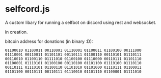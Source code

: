 # selfcord.js
A custom libary for running a selfbot on discord using rest and websocket.

in creation.

bitcoin address for donations (in binary :D):
```
01100010 01100011 00110001 01110001 01100011 01100100 00111000 01110001 00110011 01101101 00110111 01100110 00110101 01110111 00110010 01100110 01111010 01100100 01110000 00110111 01101110 01100001 01110101 01100100 00110100 01101100 01110100 01110110 00110111 01110101 01100110 01101010 01101000 01110111 01100011 01101100 00110111 00110111 01110010 01101110 01100001 01111010
```
